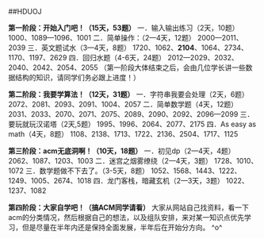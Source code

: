 ##HDUOJ

**第一阶段：开始入门吧！（15天，53题）** 
一．输入输出练习（2天，10题） 
1000、1089—1096、1001 
二．简单操作：（2—4天，12题） 
2000—2011、2039 
三．英文题试水（3—4天，8题） 
1720、1062、**2104**、1064、2734、1170、1197、2629 
四．回归水题（4-6天，24题） 
2012—2029、2032、2040、2042、2054、2055 
（第一阶段大体结束之后，会由几位学长讲一些数据结构的知识，请同学们务必跟上进度！）

**第二阶段：我要学算法！（12天，31题）** 
一．字符串我要会处理（2天，6题） 
2072、2081、2093、2091、1004、2057 
二．简单数学题（4天，12题） 
2031、2033、2070、2071、2075、2089、2090、2092、2096—2099 
三．要玩就玩汉诺塔（2天,5题） 
1995、1996、2064、2077、2175 
四．As easy as math（4天，8题） 
1108、2138、1713、1722、2136、2504、1717、1125

**第三阶段：acm无底洞啊！（10天，18题）** 
一．初见dp（2—4天，4题） 
2062、1087、1203、1003 
二．迷宫之烟雾缭绕（2—4天，3题） 
1728、1010、1072 
三．数学题做不下去了。（3-5天，8题） 
1052、1568、1443、1222、1249、1005、2674、1018 
四．龙门客栈，暗藏玄机（2—3天，3题） 
1022、1237、1082

**第四阶段：大家自学吧！（搞ACM同学请看）** 
大家从网站自己找资料，看一下acm的分类情况，然后根据自己的想法，以及组队安排，来对某一知识点优先学习，但是尽量在半年内还是保持全面发展，半年后在开始分方向。 
^o^
